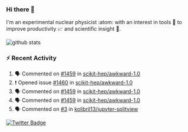 ### Hi there 👋 

I'm an experimental nuclear physicist :atom: with an interest in tools :wrench: to improve productivity :chart_with_upwards_trend: and scientific insight :telescope:.

![github stats](https://github-readme-stats.vercel.app/api?username=agoose77&show_icons=true&hide_rank=true&hide_title=true&bg_color=30,e76445,904e95&text_color=efe3ec&icon_color=efe3ec)
<!--
**agoose77/agoose77** is a ✨ _special_ ✨ repository because its `README.md` (this file) appears on your GitHub profile.

Here are some ideas to get you started:

- 🔭 I’m currently working on ...
- 🌱 I’m currently learning ...
- 👯 I’m looking to collaborate on ...
- 🤔 I’m looking for help with ...
- 💬 Ask me about ...
- 📫 How to reach me: ...
- 😄 Pronouns: ...
- ⚡ Fun fact: ...
-->

### :zap: Recent Activity
<!--START_SECTION:activity-->
1. 🗣 Commented on [#1459](https://github.com/scikit-hep/awkward-1.0/issues/1459) in [scikit-hep/awkward-1.0](https://github.com/scikit-hep/awkward-1.0)
2. ❗️ Opened issue [#1460](https://github.com/scikit-hep/awkward-1.0/issues/1460) in [scikit-hep/awkward-1.0](https://github.com/scikit-hep/awkward-1.0)
3. 🗣 Commented on [#1459](https://github.com/scikit-hep/awkward-1.0/issues/1459) in [scikit-hep/awkward-1.0](https://github.com/scikit-hep/awkward-1.0)
4. 🗣 Commented on [#1459](https://github.com/scikit-hep/awkward-1.0/issues/1459) in [scikit-hep/awkward-1.0](https://github.com/scikit-hep/awkward-1.0)
5. 🗣 Commented on [#3](https://github.com/kolibril13/jupyter-splitview/issues/3) in [kolibril13/jupyter-splitview](https://github.com/kolibril13/jupyter-splitview)
<!--END_SECTION:activity-->


[![Twitter Badge](https://img.shields.io/twitter/follow/agoose77?style=flat-square&logo=Twitter&logoColor=white&color=cornflowerblue)](https://twitter.com/agoose77)
